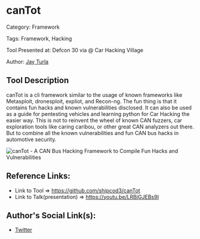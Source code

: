 # canTot

Category: Framework

Tags: Framework, Hacking

Tool Presented at: Defcon 30 via @ Car Hacking Village

Author: [Jay Turla](https://twitter.com/shipcod3/)

## Tool Description

canTot is a cli framework similar to the usage of known frameworks like Metasploit, dronesploit, expliot, and Recon-ng. The fun thing is that it contains fun hacks and known vulnerabilities disclosed. It can also be used as a guide for pentesting vehicles and learning python for Car Hacking the easier way. This is not to reinvent the wheel of known CAN fuzzers, car exploration tools like caring caribou, or other great CAN analyzers out there. But to combine all the known vulnerabilities and fun CAN bus hacks in automotive security.

![canTot - A CAN Bus Hacking Framework to Compile Fun Hacks and Vulnerabilities](https://user-images.githubusercontent.com/30528167/194634620-8b84fe95-1be1-43f0-9766-db5bd8bc48ea.png)

## Reference Links:

- Link to Tool => https://github.com/shipcod3/canTot
- Link to Talk(presentation) => https://youtu.be/LRBjGJEBs9I

## Author's Social Link(s):

- [Twitter](https://twitter.com/shipcod3)
